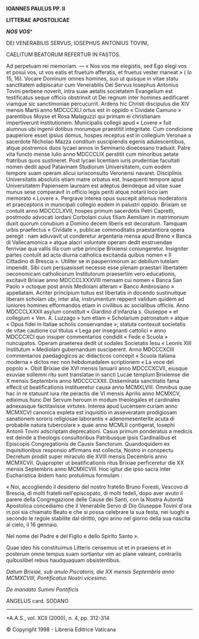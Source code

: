 **IOANNES PAULUS PP. II**

**LITTERAE** **APOSTOLICAE**

***NOS VOS****

DEI VENERABILIS SERVUS, IOSEPHUS ANTONIUS TOVINI,

CAELITUM BEATORUM REFERTUR IN FASTOS.

Ad perpetuam rei memoriam. — « Nos vos me elegistis, sed Ego elegi vos et posui vos, ut vos eatis et fruetum afferatis, et fruetus vester maneat » ( *Io* 15, 16). Vocare Dominum omnes homines, suo ut quisque in vitae statu sanctitatem adipiscatur cum Venerabilis Dei Servus Iosephus Antonius Tovini perbene noverit, intra suae aetatis societatem Evangelium est testificatus seque officio obstrinxit ut Dei regnum inter homines aedificaret viamque sic sanctimoniae percucurrit. Ardens hic Christi discipulus die XIV mensis Martii anno MDCCCXLI ortus est in oppido « Cividate Camuno » parentibus Moyse et Rosa Malaguzzi qui primam ei christianam impertiverunt institutionem. Municipalis collegii apud « Lovere » fuit alumnus ubi ingenii dotibus morumque praestitit integritate. Cum condicione pauperiore esset ipsius domus, hospes receptus est in collegium Veronae a sacerdote Nicholao Mazza conditum suscipiendis egenis adulescentibus, atque postremos duos lycaei annos in Seminario dioecesano traduxit. Patre vita functo mense Iulio anno MDCCCLIX perstitit cum minoribus aetate fratribus quos sustineret. Post lycaei licentiam iuris prudentiae facultati nomen dedit apud Patavinam Studiorum Universitatem, cum eodem tempore suam operam alicui iurisconsulto Veronensi navaret. Disciplinis Universitatis absolutis etiam matre orbatus est. Insequenti tempore apud Universitatem Papiensem lauream est adeptus deindeque ad vitae suae munus sese comparavit in officio legis periti atque notarii loco iam memorato « Lovere ». Pergrave interea opus suscepit alterius moderatoris et praeceptoris in municipali collegio eodem in palustri oppido. Brixiam se contulit anno MDCCCLXVII, hospes primum sacerdotis Petri Capretti, postmodo advocati Iordani Corbolani cuius filiam Aemiliam in matrimonium duxit quorum conubium a Domino decem liberis est decoratum. Tamquam urbis praefectus « Cividate », publicae commoditatis praestantiora opera peregit : nam adiuvavit ut conderetur argentaria mensa apud Breno « Banca di Vallecamonica » atque alacri voluntate operam dedit exstruendae ferriviae qua vallis illa cum urbe principe Brixiensi coniungeretur. Insigniter partes contulit ad acta diurna catholica excitanda quibus nomen « Il Cittadino di Brescia ». Utiliter se in pauperrimorum ac debilium tutelam impendit. Sibi cum persuasisset necesse esse plenam praestari libertatem oeconomicam catholicorum Institutorum praesertim vero educationis, excitavit Brixiae anno MDCCCLXXXVIII mensam cui nomen « Banca San Paolo » octoque post annis Mediolani alteram « Banco Ambrosiano » appellatam. Acriter principium tuitus est libertatis in docendo sustinuitque liberam scholam ubi, inter alia, instrumentum repperit validum quidem ad iuniores homines efformandos etiam in civilibus ac socialibus officiis. Anno MDCCCLXXXII asylum constituit « Giardino d'infanzia s. Giuseppe » et collegium « Ven. A. Luzzago » tum etiam « Scholarium patronatum » atque « Opus fidei in Italiae scholis conservandae »; statuta contexuit societatis de vitae cautione cui titulus « Lega per insegnanti cattolici » anno MDCCCXCI quo insuper commentarios condidit « Fede e Scuola » nuncupatos. Operam praeterea dedit ut sodales Societatis Iesu « Leonis XIII Institutum » Mediolani gubernandum susciperent. Anno MDCCCXCIII commentarios paedagogicos ac didacticos concepit « Scuola italiana moderna » dictos nec non hebdomadalem scriptionem « La voce del popolo ». Obiit Brixiae die XVI mensis Ianuarii anno MDCCCXCVII, eiusque exuviae sollemni ritu sunt translatae in sancti Lucae templum Brixiemse die X mensis Septembris anno MDCCCCXXII. Disseminata sanctitatis fama effecit ut beatificationis institueretur causa anno MCMXLVIII. Omnibus quae hac in re statuunt iura rite peractis die VI mensis Aprilis anno MCMXCV, ediximus hunc Dei Servum heroum in modum theologales et cardinales adnexasque factitavisse virtutes. Interea apud Lucensem curiam anno MCMXCVI canonica expleta est inquisitio in asseveratam prodigiosam sanationem sororis religiosae laborantis « adenomesenterite acuta di probabile natura tubercolare » quae anno MCMLII contigerat, Iosephi Antonii Tovini adscriptam deprecationi. Casus primum ponderatus a medicis est deinde a theologis consultoribus Patribusque ipsis Cardinalibus et Episcopis Congregationis de Causis Sanctorum. Quandoquidem ex inquisitionibus responsio affirmans est collecta, Nostro in conspectu Decretum prodiit super miraculo die XVIII mensis Decembris anno MCMXCVII. Quapropter ut beatificationis ritus Brixiae perficeretur die XX mensis Septembris anno MCMXCVIII. Hoc igitur die ipso sacra inter Eucharistica ibidem hanc protulimus formulam :

« Noi, accogliendo il desiderio del nostro fratello Bruno Foresti, Vescovo di Brescia, di molti fratelli nell'episcopato, di molti fedeli, dopo aver avuto il parere della Congregazione delle Cause dei Santi, con la Nostra Autorità Apostolica concediamo che il Venerabile Servo di Dio Giuseppe Tovini d'ora in poi sia chiamato Beato e che si possa celebrare la sua festa, nei luoghi e secondo le regole stabilite dal diritto, ogni anno nel giorno della sua nascita al cielo, il 16 gennaio.

Nel nome del Padre e del Figlio e dello Spirito Santo ».

Quae ideo his constituimus Litteris censemus ut et in praesens et in posterum omne tempus suam sortiantur vim ac plane valeant, contrariis quibuslibet rebus haudquaquam obsistentibus.

*Datum Brixiae, sub anulo Piscatoris, die XX mensis Septembris anno MCMXCVIII, Pontificatus Nostri vicesimo.*

*De mandato Summi Pontificis*

ANGELUS card. SODANO

* * *

*A.A.S., vol. XCII (2000), n. 4, pp. 312-314

© Copyright 1998 - Libreria Editrice Vaticana